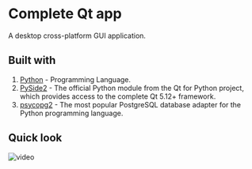 # Complete Qt app
A desktop cross-platform GUI application.


## Built with
1. [Python](https://www.python.org/) - Programming Language.
2. [PySide2](https://pypi.org/project/PySide2/) - The official Python module from the Qt for Python project, which provides access to the complete Qt 5.12+ framework.
3. [psycopg2](https://pypi.org/project/psycopg2/) - The most popular PostgreSQL database adapter for the Python programming language.

## Quick look
![video](https://user-images.githubusercontent.com/37489786/114264383-e519c380-99ea-11eb-826a-9d4671622f40.gif)

